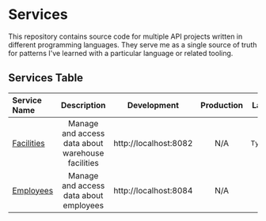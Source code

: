 # Services

This repository contains source code for multiple API projects written in
different programming languages. They serve me as a single source of truth for
patterns I've learned with a particular language or related tooling.

## Services Table

| Service Name |                    Description                    |      Development      | Production |   Language   |
|:-------------|:-------------------------------------------------:|:---------------------:|:----------:|:------------:|
| [Facilities](./Facilities/README.md)   | Manage and access data about warehouse facilities | http://localhost:8082 |    N/A     | `TypeScript` |
| [Employees](./Employees/README.md)    |      Manage and access data about employees       | http://localhost:8084 |    N/A     |     `Go`     |
